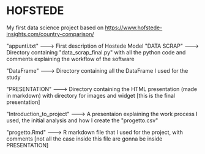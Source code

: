 # HOFSTEDE
My first data science project based on https://www.hofstede-insights.com/country-comparison/

"appunti.txt" ---> First description of Hostede Model
"DATA SCRAP"  ---> Directory containing "data_scrap_final.py" with all the python code and comments explaining the workflow of the software

"DataFrame"   ---> Directory containing all the DataFrame I used for the study

"PRESENTATION" ---> Directory containing the HTML presentation (made in markdown) with directory for images and widget  [this is the final presentation]

"Introduction_to_project" ---> A presentaion explaining the work process I used, the initial analysis and how I create the "progetto.csv"

"progetto.Rmd" ---> R markdown file that I used for the project, with comments [not all the case inside this file are gonna be inside PRESENTATION]
